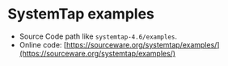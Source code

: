 SystemTap examples
=================

* Source Code path like `systemtap-4.6/examples`.
* Online code: [https://sourceware.org/systemtap/examples/](https://sourceware.org/systemtap/examples/)

